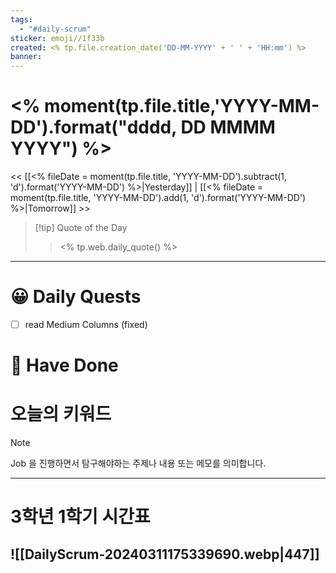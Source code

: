 ```yaml
---
tags:
  - "#daily-scrum"
sticker: emoji//1f33b
created: <% tp.file.creation_date('DD-MM-YYYY' + ' ' + 'HH:mm') %>
banner:
---
```

# <% moment(tp.file.title,'YYYY-MM-DD').format("dddd, DD MMMM YYYY") %>
<< [[<% fileDate = moment(tp.file.title, 'YYYY-MM-DD').subtract(1, 'd').format('YYYY-MM-DD') %>|Yesterday]] | [[<% fileDate = moment(tp.file.title, 'YYYY-MM-DD').add(1, 'd').format('YYYY-MM-DD') %>|Tomorrow]] >>

> [!tip] Quote of the Day  
> > <% tp.web.daily_quote() %>

---

#  😀 Daily Quests
- [ ] read Medium Columns (fixed)


# 🙂 Have Done



# 오늘의 키워드

> [!NOTE]
> Job 을 진행하면서 탐구해야하는 주제나 내용 또는 메모를 의미합니다.


---

# 3학년 1학기 시간표

![[DailyScrum-20240311175339690.webp|447]]
---
